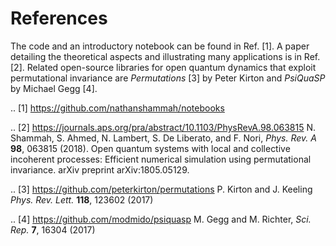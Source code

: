 # References

The code and an introductory notebook can be found in Ref. [1]. A paper detailing the theoretical aspects and illustrating many applications is in Ref. [2]. Related open-source libraries for open quantum dynamics that exploit permutational invariance are *Permutations* [3] by Peter Kirton and *PsiQuaSP* by Michael Gegg [4].

.. [1] https://github.com/nathanshammah/notebooks

.. [2] https://journals.aps.org/pra/abstract/10.1103/PhysRevA.98.063815 
N. Shammah, S. Ahmed, N. Lambert, S. De Liberato, and F. Nori, *Phys. Rev. A*  **98**, 063815 (2018). Open quantum systems with local and collective incoherent processes: Efficient numerical simulation using permutational invariance. arXiv preprint arXiv:1805.05129.

.. [3] https://github.com/peterkirton/permutations P. Kirton and J. Keeling *Phys. Rev. Lett.*  **118**, 123602 (2017)

.. [4] https://github.com/modmido/psiquasp M. Gegg and M. Richter, *Sci. Rep.* **7**, 16304 (2017)
